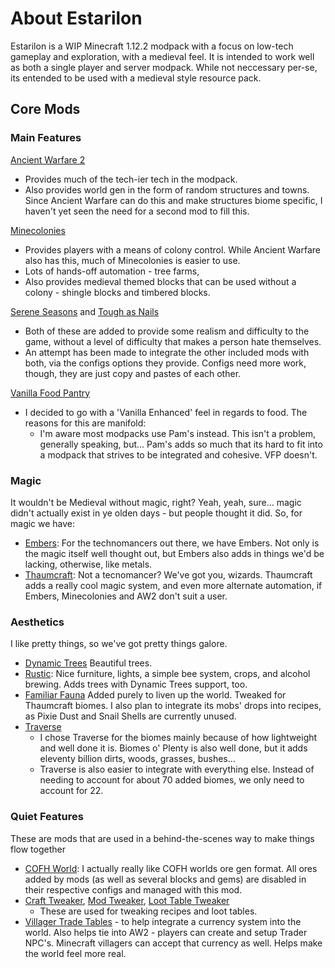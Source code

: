 # About Estarilon
Estarilon is a WIP Minecraft 1.12.2 modpack with a focus on low-tech gameplay and exploration, with a medieval feel. It is intended to work well as both a single player and server modpack.
While not neccessary per-se, its entended to be used with a medieval style resource pack.


## Core Mods
### Main Features
[Ancient Warfare 2](https://minecraft.curseforge.com/projects/ancient-warfare-2)
* Provides much of the tech-ier tech in the modpack.
* Also provides world gen in the form of random structures and towns. Since Ancient Warfare can do this and make structures biome specific, I haven't yet seen the need for a second mod to fill this.

[Minecolonies](https://minecraft.curseforge.com/projects/minecolonies)
* Provides players with a means of colony control. While Ancient Warfare also has this, much of Minecolonies is easier to use.
* Lots of hands-off automation - tree farms, 
* Also provides medieval themed blocks that can be used without a colony - shingle blocks and timbered blocks.

[Serene Seasons](https://minecraft.curseforge.com/projects/serene-seasons) and [Tough as Nails](https://minecraft.curseforge.com/projects/tough-as-nails)
* Both of these are added to provide some realism and difficulty to the game, without a level of difficulty that makes a person hate themselves.
* An attempt has been made to integrate the other included mods with both, via the configs options they provide. Configs need more work, though, they are just copy and pastes of each other.

[Vanilla Food Pantry](https://minecraft.curseforge.com/projects/vanillafoodpantry-mod)
* I decided to go with a 'Vanilla Enhanced' feel in regards to food. The reasons for this are manifold:
  * I'm aware most modpacks use Pam's instead. This isn't a problem, generally speaking, but... Pam's adds so much that its hard to fit into a modpack that strives to be integrated and cohesive. VFP doesn't.

### Magic
It wouldn't be Medieval without magic, right? Yeah, yeah, sure... magic didn't actually exist in ye olden days - but people thought it did. So, for magic we have:
* [Embers](https://minecraft.curseforge.com/projects/embers-rekindled): For the technomancers out there, we have Embers. Not only is the magic itself well thought out, but Embers also adds in things we'd be lacking, otherwise, like metals.
* [Thaumcraft](https://minecraft.curseforge.com/projects/thaumcraft): Not a tecnomancer? We've got you, wizards. Thaumcraft adds a really cool magic system, and even more alternate automation, if Embers, Minecolonies and AW2 don't suit a user.

### Aesthetics
I like pretty things, so we've got pretty things galore.
* [Dynamic Trees](https://minecraft.curseforge.com/projects/dynamictrees) Beautiful trees.
* [Rustic](https://minecraft.curseforge.com/projects/rustic): Nice furniture, lights, a simple bee system, crops, and alcohol brewing. Adds trees with Dynamic Trees support, too.
* [Familiar Fauna](https://minecraft.curseforge.com/projects/familiar-fauna) Added purely to liven up the world. Tweaked for Thaumcraft biomes. I also plan to integrate its mobs' drops into recipes, as Pixie Dust and Snail Shells are currently unused.
* [Traverse](https://minecraft.curseforge.com/projects/traverse)
  * I chose Traverse for the biomes mainly because of how lightweight and well done it is. Biomes o' Plenty is also well done, but it adds eleventy billion dirts, woods, grasses, bushes...
  * Traverse is also easier to integrate with everything else. Instead of needing to account for about 70 added biomes, we only need to account for 22.

### Quiet Features
These are mods that are used in a behind-the-scenes way to make things flow together
* [COFH World](https://minecraft.curseforge.com/projects/cofh-world): I actually really like COFH worlds ore gen format. All ores added by mods (as well as several blocks and gems) are disabled in their respective configs and managed with this mod.
* [Craft Tweaker](https://minecraft.curseforge.com/projects/crafttweaker), [Mod Tweaker](https://minecraft.curseforge.com/projects/modtweaker), [Loot Table Tweaker](https://minecraft.curseforge.com/projects/loottabletweaker)
  * These are used for tweaking recipes and loot tables.
* [Villager Trade Tables](https://minecraft.curseforge.com/projects/villager-trade-tables) - to help integrate a currency system into the world. Also helps tie into AW2 - players can create and setup Trader NPC's. Minecraft villagers can accept that currency as well. Helps make the world feel more real.

